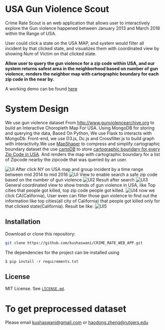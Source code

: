﻿# USA Gun Violence Scout

Crime Rate Scout is an web application that allows user to interactively explore the Gun violence happened between January 2013 and March 2018 within the Range of USA.

User could click a state on the  USA MAP, and system would filter all incident by that clicked state, and visualizes them with coordinated view by showing Num of Victim on that clicked state.

**Allow user to query the gun violence for a zip code within USA, and our system returns safest area in the neighborhood based on number of gun violence, renders the neighbor map with cartographic boundary for each zip code in the near by.**

A working demo can be found [here](https://drive.google.com/file/d/1XFdgPlJ_HcQCIy3Xssixiafc_1f2NDZZ/view)


# System Design

We use gun violence dataset From http://www.gunviolencearchive.org to build an Interactive  Choropleth Map For USA. Using MongoDB for storing and querying the data, Based On Python, We use Flask to interacts with MongoDb. Front-end, we use D3.js, Dc.js and Crossfilter.js to build graph with interactivity.We use [MapShaper](https://github.com/mbloch/mapshaper)  to compress and simplify cartographic boundary dataset the use [cartoDB](https://carto.com)
 to store [cartographic boundary for every Zip Code in USA](https://www2.census.gov/geo/tiger/TIGER2014/ZCTA5/).  And renders the map with cartographic boundary for a list of Zipcode nearby the zipcode that was queried by an user.




![UI](Home.png)
After click NY on USA map and group incident by a time range between mid 2014 to mid 2016
![UI](filter.png)
View to enable search a safe zip code based on the number of gun violence
![UI2](searchzipcode.png)
Result after search
![UI3](search.png)
General coordinated view to show trends of gun violence in USA, like Top cities that people got killed, top zip code people got killed.
![UI4](trends.png)
now we click CA(California), User even can filter those gun violence to find out the information like top cities(all city of California) that people got killed only for that clicked state(California). Result be like:
![UI5](trends2.png)
## Installation

Download or clone this repository:

```bash
git clone https://github.com/kushaswani/CRIME_RATE_WEB_APP.git
```
The dependencies for the project can be installed using

```
$ pip install -r requirements.txt
```


## License

MIT License. See [`LICENSE.md`](LICENSE.md).




# To get preprocessed dataset

Please email kushaswani@gmail.com or haodong.zheng@rutgers.edu

